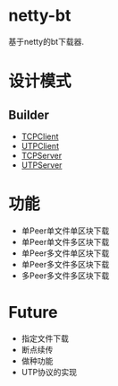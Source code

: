 # netty-bt

基于netty的bt下载器.

# 设计模式

## Builder

- [TCPClient](./src/main/java/xyz/zzyitj/nbt/client/TCPClient.java)
- [UTPClient](./src/main/java/xyz/zzyitj/nbt/client/UTPClient.java)
- [TCPServer](./src/main/java/xyz/zzyitj/nbt/server/TCPServer.java)
- [UTPServer](./src/main/java/xyz/zzyitj/nbt/server/UTPServer.java)

# 功能

- 单Peer单文件单区块下载
- 单Peer单文件多区块下载
- 单Peer多文件单区块下载
- 单Peer多文件多区块下载
- 多Peer多文件多区块下载

# Future

- 指定文件下载
- 断点续传
- 做种功能
- UTP协议的实现